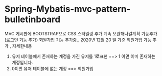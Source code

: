 # Spring-Mybatis-mvc-pattern-bulletinboard

MVC 게시판에 BOOTSTRAP으로 CSS 스타일링 추가
계속 보완해나갈계획 기능추가(로그인 기능 추가)
회원가입 기능 추가중..
2020년 12월 20 일 기준 회원가입 기능 추가 , 
자세한내용 
1) 유저 테이블에서 존재하는 계정을 가진 유저를 1로표현 ==> 1 이면 이미 존재하는 계정입니다. 
2) 0이면 유저 테이블에 없는 계정 ==> 회원가입 

